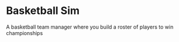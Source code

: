 # Basketball Sim
 A basketball team manager where you build a roster of players to win championships
